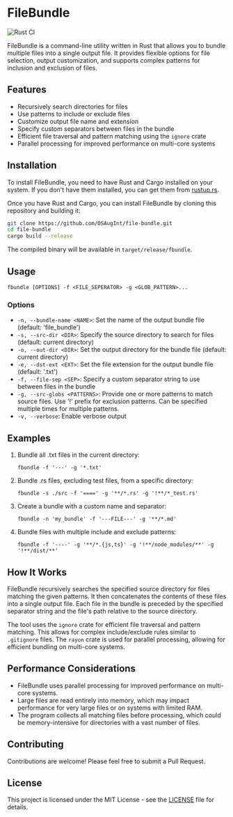 # FileBundle

![Rust CI](https://github.com/OSAugInt/file-bundle/workflows/Rust%20CI/badge.svg)

FileBundle is a command-line utility written in Rust that allows you to bundle multiple files into a single output file. It provides flexible options for file selection, output customization, and supports complex patterns for inclusion and exclusion of files.

## Features

- Recursively search directories for files
- Use patterns to include or exclude files
- Customize output file name and extension
- Specify custom separators between files in the bundle
- Efficient file traversal and pattern matching using the `ignore` crate
- Parallel processing for improved performance on multi-core systems

## Installation

To install FileBundle, you need to have Rust and Cargo installed on your system. If you don't have them installed, you can get them from [rustup.rs](https://rustup.rs/).

Once you have Rust and Cargo, you can install FileBundle by cloning this repository and building it:

```bash
git clone https://github.com/OSAugInt/file-bundle.git
cd file-bundle
cargo build --release
```

The compiled binary will be available in `target/release/fbundle`.

## Usage

```
fbundle [OPTIONS] -f <FILE_SEPERATOR> -g <GLOB_PATTERN>...
```

### Options

- `-n, --bundle-name <NAME>`: Set the name of the output bundle file (default: 'file_bundle')
- `-s, --src-dir <DIR>`: Specify the source directory to search for files (default: current directory)
- `-o, --out-dir <DIR>`: Set the output directory for the bundle file (default: current directory)
- `-e, --dst-ext <EXT>`: Set the file extension for the output bundle file (default: '.txt')
- `-f, --file-sep <SEP>`: Specify a custom separator string to use between files in the bundle
- `-g, --src-globs <PATTERNS>`: Provide one or more patterns to match source files. Use '!' prefix for exclusion patterns. Can be specified multiple times for multiple patterns.
- `-v, --verbose`: Enable verbose output

## Examples

1. Bundle all .txt files in the current directory:
   ```
   fbundle -f '---' -g '*.txt'
   ```

2. Bundle .rs files, excluding test files, from a specific directory:
   ```
   fbundle -s ./src -f '====' -g '**/*.rs' -g '!**/*_test.rs'
   ```

3. Create a bundle with a custom name and separator:
   ```
   fbundle -n 'my_bundle' -f '---FILE---' -g '**/*.md'
   ```

4. Bundle files with multiple include and exclude patterns:
   ```
   fbundle -f '----' -g '**/*.{js,ts}' -g '!**/node_modules/**' -g '!**/dist/**'
   ```

## How It Works

FileBundle recursively searches the specified source directory for files matching the given patterns. It then concatenates the contents of these files into a single output file. Each file in the bundle is preceded by the specified separator string and the file's path relative to the source directory.

The tool uses the `ignore` crate for efficient file traversal and pattern matching. This allows for complex include/exclude rules similar to `.gitignore` files. The `rayon` crate is used for parallel processing, allowing for efficient bundling on multi-core systems.

## Performance Considerations

- FileBundle uses parallel processing for improved performance on multi-core systems.
- Large files are read entirely into memory, which may impact performance for very large files or on systems with limited RAM.
- The program collects all matching files before processing, which could be memory-intensive for directories with a vast number of files.

## Contributing

Contributions are welcome! Please feel free to submit a Pull Request.

## License

This project is licensed under the MIT License - see the [LICENSE](LICENSE) file for details.